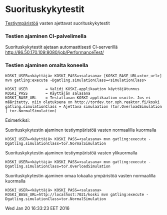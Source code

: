 # Suorituskykytestit

[Testiympäristöä](http://tordev.tor.oph.reaktor.fi/koski/) vasten ajettavat suorituskykytestit

### Testien ajaminen CI-palvelimella

Suorituskykytestit ajetaan automaattisesti CI-serverillä http://86.50.170.109:8080/job/PerformanceTest/

### Testien ajaminen omalta koneella


    KOSKI_USER=<käyttäjä> KOSKI_PASS=<salasana> [KOSKI_BASE_URL=<tor_url>] mvn gatling:execute -Dgatling.simulationClass=<simulationClass>

<!-- br -->

    KOSKI_USER        = Validi KOSKI-applikaation käyttäjätunnus
    KOSKI_PASS        = Käyttäjän salasana
    KOSKI_BASE_URL    = Testattavan KOSKI-applikaation osoite. Jos ei määritetty, niin oletuksena on http://tordev.tor.oph.reaktor.fi/koski
    gatling.simulationClass = Ajettava simulaation (tor.OverloadSimulation | tor.NormalSimulation)
    

Esimerkiksi:

Suorituskykytestin ajaminen testiympäristöä vasten normaalilla kuormalla

    KOSKI_USER=<käyttäjä> KOSKI_PASS=<salasana> mvn gatling:execute -Dgatling.simulationClass=tor.NormalSimulation
    
Suorituskykytestin ajaminen testiympäristöä vasten ylikuormalla

    KOSKI_USER=<käyttäjä> KOSKI_PASS=<salasana> mvn gatling:execute -Dgatling.simulationClass=tor.OverloadSimulation
    
Suorituskykytestin ajaminen omaa lokaalia ympäristöä vasten normaalilla kuormalla
    
    KOSKI_USER=<käyttäjä> KOSKI_PASS=<salasana> KOSKI_BASE_URL=http://localhost:7021/koski mvn gatling:execute -Dgatling.simulationClass=tor.NormalSimulation

Wed Jan 20 16:33:23 EET 2016
